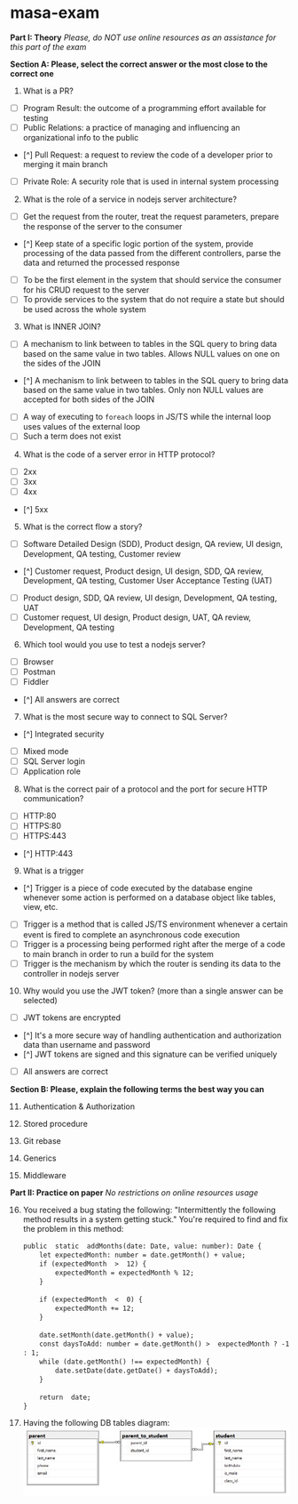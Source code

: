 # masa-exam

**Part I: Theory**
*Please, do NOT use online resources as an assistance for this part of the exam*

**Section A: Please, select the correct answer or the most close to the correct one**

 1. What is a PR?
 - [ ] Program Result: the outcome of a programming effort available for testing
 - [ ] Public Relations: a practice of managing and influencing an organizational info to the public
 - [^] Pull Request: a request to review the code of a developer prior to merging it main branch
 - [ ] Private Role: A security role that is used in internal system processing

2. What is the role of a service in nodejs server architecture?
 - [ ] Get the request from the router, treat the request parameters, prepare the response of the server to the consumer
 - [^]  Keep state of a specific logic portion of the system, provide processing of the data passed from the different controllers, parse the data and returned the processed response
 - [ ] To be the first element in the system that should service the consumer for his CRUD request to the server
 - [ ] To provide services to the system that do not require a state but should be used across the whole system

3. What is INNER JOIN?
 - [ ] A mechanism to link between to tables in the SQL query to bring data based on the same value in two tables. Allows NULL values on one on the sides of the JOIN
 - [^] A mechanism to link between to tables in the SQL query to bring data based on the same value in two tables. Only non NULL values are accepted for both sides of the JOIN
 - [ ] A way of executing to `foreach` loops in JS/TS while the internal loop uses values of the external loop
 - [ ] Such a term does not exist

4. What is the code of a server error in HTTP protocol?
 - [ ] 2xx
 - [ ] 3xx
 - [ ] 4xx
 - [^] 5xx

5. What is the correct flow a story?
 - [ ] Software Detailed Design (SDD), Product design, QA review, UI design, Development, QA testing, Customer review
 - [^] Customer request, Product design, UI design, SDD, QA review, Development, QA testing, Customer User Acceptance Testing (UAT)
 - [ ] Product design, SDD, QA review, UI design, Development, QA testing, UAT
 - [ ] Customer request, UI design, Product design, UAT, QA review, Development, QA testing

6. Which tool would you use to test a nodejs server?
 - [ ] Browser
 - [ ] Postman
 - [ ] Fiddler
 - [^] All answers are correct

7. What is the most secure way to connect to SQL Server?
 - [^] Integrated security
 - [ ] Mixed mode
 - [ ] SQL Server login
 - [ ] Application role

8. What is the correct pair of a protocol and the port for secure HTTP communication?
 - [ ] HTTP:80
 - [ ] HTTPS:80
 - [ ] HTTPS:443
 - [^] HTTP:443

9. What is a trigger
 - [^] Trigger is a piece of code executed by the database engine whenever some action is performed on a database object like tables, view, etc.
 - [ ] Trigger is a method that is called JS/TS environment whenever a certain event is fired to complete an asynchronous code execution
 - [ ] Trigger is a processing being performed right after the merge of a code to main branch in order to run a build for the system
 - [ ] Trigger is the mechanism by which the router is sending its data to the controller in nodejs server

10. Why would you use the JWT token? (more than a single answer can be selected)
 - [ ] JWT tokens are encrypted
 - [^] It's a more secure way of handling authentication and authorization data than username and password
 - [^] JWT tokens are signed and this signature can be verified uniquely
 - [ ] All answers are correct

**Section B: Please, explain the following terms the best way you can**

11. Authentication & Authorization

12. Stored procedure

13. Git rebase

14. Generics

15. Middleware

 
**Part II: Practice on paper**
*No restrictions on online resources usage*

16. You received a bug stating the following: "Intermittently the following method results in a system getting stuck." You're required to find and fix the problem in this method:

		public  static  addMonths(date: Date, value: number): Date {
		    let expectedMonth: number = date.getMonth() + value;
		    if (expectedMonth  >  12) {
		        expectedMonth = expectedMonth % 12;
		    }
    
		    if (expectedMonth  <  0) {
		        expectedMonth += 12;
	        }
    
		    date.setMonth(date.getMonth() + value);
	        const daysToAdd: number = date.getMonth() >  expectedMonth ? -1 : 1;
	        while (date.getMonth() !== expectedMonth) {
		        date.setDate(date.getDate() + daysToAdd);
		    }
    
		    return  date;
	    }

17. Having the following DB tables diagram:
![](https://github.com/lentyaishe/masa-exam/blob/dev/resources/db-relations.jpg)
